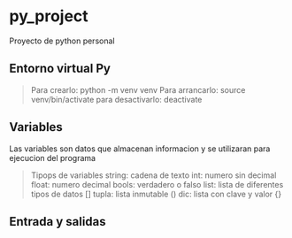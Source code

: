 # py_project
Proyecto de python personal

## Entorno virtual Py
> Para crearlo:         python -m venv venv
> Para arrancarlo:      source venv/bin/activate
> para desactivarlo:    deactivate

## Variables
Las variables son datos que almacenan informacion y se utilizaran para ejecucion del programa

> Tipops de variables
string: cadena de texto
int:    numero sin decimal
float:  numero decimal
bools:  verdadero o falso
list:   lista de diferentes tipos de datos []
tupla:  lista inmutable ()
dic:    lista con clave y valor {}

## Entrada y salidas
